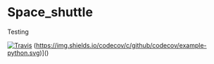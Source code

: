 # Space_shuttle

Testing

[![Travis](https://img.shields.io/travis/rust-lang/rust.svg)]()
(https://img.shields.io/codecov/c/github/codecov/example-python.svg)]()
